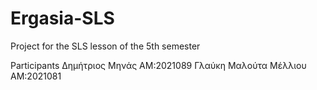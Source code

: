 # Ergasia-SLS
Project for the SLS lesson of the 5th semester 

Participants
Δημήτριος Μηνάς ΑΜ:2021089
Γλαύκη Μαλούτα Μέλλιου ΑΜ:2021081
